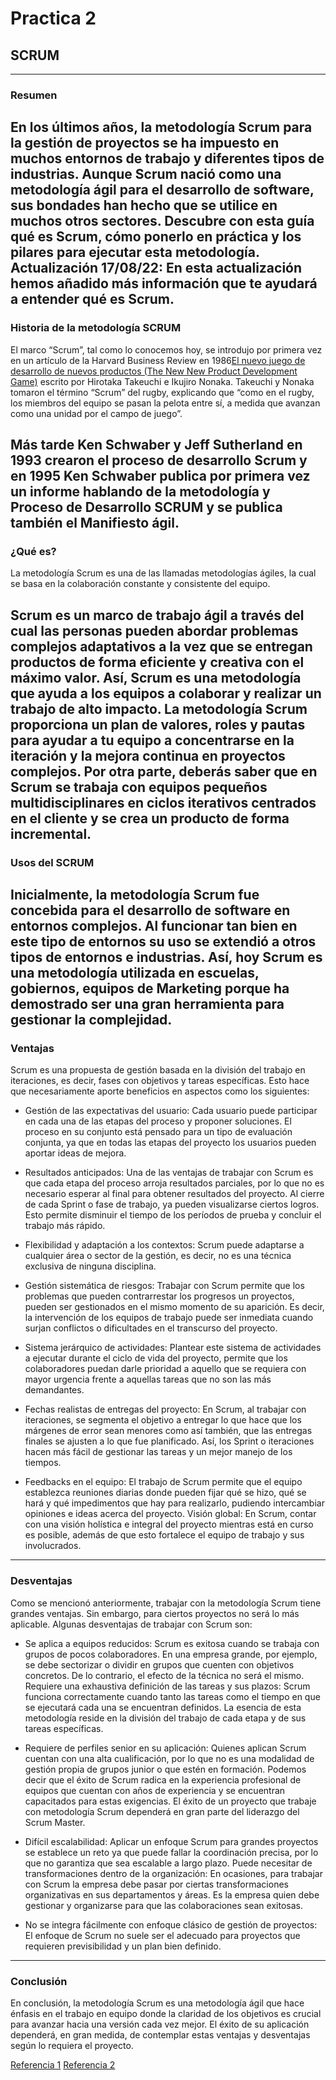 # Practica 2

## SCRUM
---
### Resumen
En los últimos años, la metodología Scrum para la gestión de proyectos se ha impuesto en muchos entornos de trabajo y diferentes tipos de industrias. Aunque Scrum nació como una metodología ágil para el desarrollo de software, sus bondades han hecho que se utilice en muchos otros sectores. Descubre con esta guía qué es Scrum, cómo ponerlo en práctica y los pilares para ejecutar esta metodología. Actualización 17/08/22: En esta actualización hemos añadido más información que te ayudará a entender qué es Scrum.
---
### Historia de la metodología SCRUM
El marco “Scrum”, tal como lo conocemos hoy, se introdujo por primera vez en un artículo de la Harvard Business Review en 1986[El nuevo juego de desarrollo de nuevos productos (The New New Product Development Game)](https://hbr.org/1986/01/the-new-new-product-development-game)
escrito por Hirotaka Takeuchi e Ikujiro Nonaka. Takeuchi y Nonaka tomaron el término “Scrum” del rugby, explicando que “como en el rugby, los miembros del equipo se pasan la pelota entre sí, a medida que avanzan como una unidad por el campo de juego”.

Más tarde Ken Schwaber y Jeff Sutherland en 1993 crearon el proceso de desarrollo Scrum y en 1995 Ken Schwaber publica por primera vez un informe hablando de la metodología y Proceso de Desarrollo SCRUM y se publica también el Manifiesto ágil.
---

### ¿Qué es?
La metodología Scrum es una de las llamadas metodologías ágiles, la cual se basa en la colaboración constante y consistente del equipo.

Scrum es un marco de trabajo ágil a través del cual las personas pueden abordar problemas complejos adaptativos a la vez que se entregan productos de forma eficiente y creativa con el máximo valor. Así, Scrum es una metodología que ayuda a los equipos a colaborar y realizar un trabajo de alto impacto. La metodología Scrum proporciona un plan de valores, roles y pautas para ayudar a tu equipo a concentrarse en la iteración y la mejora continua en proyectos complejos. Por otra parte, deberás saber que en Scrum se trabaja con equipos pequeños multidisciplinares en ciclos iterativos centrados en el cliente y se crea un producto de forma incremental.
---
### Usos del SCRUM
Inicialmente, la metodología Scrum fue concebida para el desarrollo de software en entornos complejos. Al funcionar tan bien en este tipo de entornos su uso se extendió a otros tipos de entornos e industrias. Así, hoy Scrum es una metodología utilizada en escuelas, gobiernos, equipos de Marketing porque ha demostrado ser una gran herramienta para gestionar la complejidad.
---
### Ventajas
Scrum es una propuesta de gestión basada en la división del trabajo en iteraciones, es decir, fases con objetivos y tareas específicas. Esto hace que necesariamente aporte beneficios en aspectos como los siguientes:

- Gestión de las expectativas del usuario: Cada usuario puede participar en cada una de las etapas del proceso y proponer soluciones. El proceso en su conjunto está pensado para un tipo de evaluación conjunta, ya que en todas las etapas del proyecto los usuarios pueden aportar ideas de mejora.

- Resultados anticipados: Una de las ventajas de trabajar con Scrum es que cada etapa del proceso arroja resultados parciales, por lo que no es necesario esperar al final para obtener resultados del proyecto. Al cierre de cada Sprint o fase de trabajo, ya pueden visualizarse ciertos logros. Esto permite disminuir el tiempo de los períodos de prueba y concluir el trabajo más rápido.

- Flexibilidad y adaptación a los contextos: Scrum puede adaptarse a cualquier área o sector de la gestión, es decir, no es una técnica exclusiva de ninguna disciplina.

- Gestión sistemática de riesgos: Trabajar con Scrum permite que los problemas que pueden contrarrestar los progresos un proyectos, pueden ser gestionados en el mismo momento de su aparición. Es decir, la intervención de los equipos de trabajo puede ser inmediata cuando surjan conflictos o dificultades en el transcurso del proyecto.

- Sistema jerárquico de actividades: Plantear este sistema de actividades a ejecutar durante el ciclo de vida del proyecto, permite que los colaboradores puedan darle prioridad a aquello que se requiera con mayor urgencia frente a aquellas tareas que no son las más demandantes.

- Fechas realistas de entregas del proyecto: En Scrum, al trabajar con iteraciones, se segmenta el objetivo a entregar lo que hace que los márgenes de error sean menores como así también, que las entregas finales se ajusten a lo que fue planificado. Así, los Sprint o iteraciones hacen más fácil de gestionar las tareas y un mejor manejo de los tiempos.
 
- Feedbacks en el equipo: El trabajo de Scrum permite que el equipo establezca reuniones diarias donde pueden fijar qué se hizo, qué se hará y qué impedimentos que hay para realizarlo, pudiendo intercambiar opiniones e ideas acerca del proyecto.
Visión global: En Scrum, contar con una visión holística e integral del proyecto mientras está en curso es posible, además de que esto fortalece el equipo de trabajo y sus involucrados.
---
### Desventajas
Como se mencionó anteriormente, trabajar con la metodología Scrum tiene grandes ventajas. Sin embargo, para ciertos proyectos no será lo más aplicable. Algunas desventajas de trabajar con Scrum son:

- Se aplica a equipos reducidos: Scrum es exitosa cuando se trabaja con grupos de pocos colaboradores. En una empresa grande, por ejemplo, se debe sectorizar o dividir en grupos que cuenten con objetivos concretos. De lo contrario, el efecto de la técnica no será el mismo.
Requiere una exhaustiva definición de las tareas y sus plazos: Scrum funciona correctamente cuando tanto las tareas como el tiempo en que se ejecutará cada una se encuentran definidos. La esencia de esta metodología reside en la división del trabajo de cada etapa y de sus tareas específicas.

- Requiere de perfiles senior en su aplicación: Quienes aplican Scrum cuentan con una alta cualificación, por lo que no es una modalidad de gestión propia de grupos junior o que estén en formación. Podemos decir que el éxito de Scrum radica en la experiencia profesional de equipos que cuentan con años de experiencia y se encuentran capacitados para estas exigencias. El éxito de un proyecto que trabaje con metodología Scrum dependerá en gran parte del liderazgo del Scrum Master.

- Difícil escalabilidad: Aplicar un enfoque Scrum para grandes proyectos se establece un reto ya que puede fallar la coordinación precisa, por lo que no garantiza que sea escalable a largo plazo.
Puede necesitar de transformaciones dentro de la organización: En ocasiones, para trabajar con Scrum la empresa debe pasar por ciertas transformaciones organizativas en sus departamentos y áreas. Es la empresa quien debe gestionar y organizarse para que las colaboraciones sean exitosas.

- No se integra fácilmente con enfoque clásico de gestión de proyectos: El enfoque de Scrum no suele ser el adecuado para proyectos que requieren previsibilidad y un plan bien definido. 
---
### Conclusión
En conclusión, la metodología Scrum es una metodología ágil que hace énfasis en el trabajo en equipo donde la claridad de los objetivos es crucial para avanzar hacia una versión cada vez mejor. El éxito de su aplicación dependerá, en gran medida, de contemplar estas ventajas y desventajas según lo requiera el proyecto.




[Referencia 1](https://asana.com/es/resources/what-is-scrum)
[Referencia 2](https://blog.wearedrew.co/productividad/-ventajas-y-desventajas-de-la-metodologia-scrum)